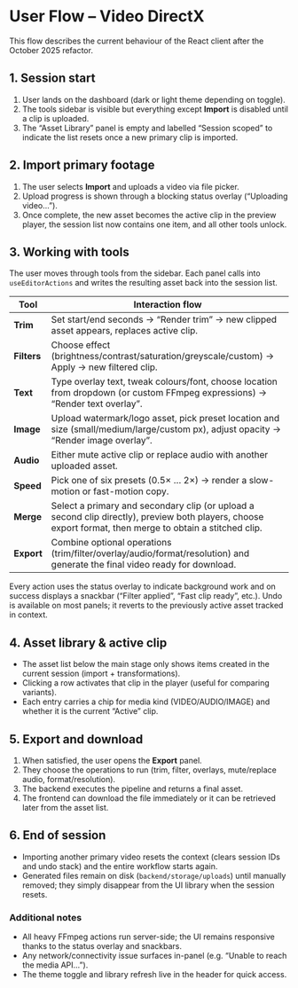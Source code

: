 # User Flow – Video DirectX

This flow describes the current behaviour of the React client after the October 2025 refactor.

## 1. Session start
1. User lands on the dashboard (dark or light theme depending on toggle).
2. The tools sidebar is visible but everything except **Import** is disabled until a clip is uploaded.
3. The “Asset Library” panel is empty and labelled “Session scoped” to indicate the list resets once a new primary clip is imported.

## 2. Import primary footage
1. The user selects **Import** and uploads a video via file picker.
2. Upload progress is shown through a blocking status overlay (“Uploading video…”).
3. Once complete, the new asset becomes the active clip in the preview player, the session list now contains one item, and all other tools unlock.

## 3. Working with tools
The user moves through tools from the sidebar. Each panel calls into `useEditorActions` and writes the resulting asset back into the session list.

| Tool            | Interaction flow |
| --------------- | ---------------- |
| **Trim**        | Set start/end seconds → “Render trim” → new clipped asset appears, replaces active clip. |
| **Filters**     | Choose effect (brightness/contrast/saturation/greyscale/custom) → Apply → new filtered clip. |
| **Text**        | Type overlay text, tweak colours/font, choose location from dropdown (or custom FFmpeg expressions) → “Render text overlay”. |
| **Image**       | Upload watermark/logo asset, pick preset location and size (small/medium/large/custom px), adjust opacity → “Render image overlay”. |
| **Audio**       | Either mute active clip or replace audio with another uploaded asset. |
| **Speed**       | Pick one of six presets (0.5× … 2×) → render a slow-motion or fast-motion copy. |
| **Merge**       | Select a primary and secondary clip (or upload a second clip directly), preview both players, choose export format, then merge to obtain a stitched clip. |
| **Export**      | Combine optional operations (trim/filter/overlay/audio/format/resolution) and generate the final video ready for download. |

Every action uses the status overlay to indicate background work and on success displays a snackbar (“Filter applied”, “Fast clip ready”, etc.). Undo is available on most panels; it reverts to the previously active asset tracked in context.

## 4. Asset library & active clip
- The asset list below the main stage only shows items created in the current session (import + transformations).
- Clicking a row activates that clip in the player (useful for comparing variants).
- Each entry carries a chip for media kind (VIDEO/AUDIO/IMAGE) and whether it is the current “Active” clip.

## 5. Export and download
1. When satisfied, the user opens the **Export** panel.
2. They choose the operations to run (trim, filter, overlays, mute/replace audio, format/resolution).
3. The backend executes the pipeline and returns a final asset.
4. The frontend can download the file immediately or it can be retrieved later from the asset list.

## 6. End of session
- Importing another primary video resets the context (clears session IDs and undo stack) and the entire workflow starts again.
- Generated files remain on disk (`backend/storage/uploads`) until manually removed; they simply disappear from the UI library when the session resets.

### Additional notes
- All heavy FFmpeg actions run server-side; the UI remains responsive thanks to the status overlay and snackbars.
- Any network/connectivity issue surfaces in-panel (e.g. “Unable to reach the media API…”).
- The theme toggle and library refresh live in the header for quick access.
